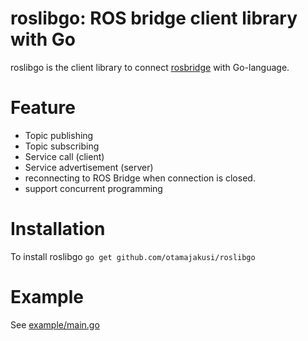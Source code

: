 # roslibgo: ROS bridge client library with Go
roslibgo is the client library to connect [rosbridge](http://wiki.ros.org/rosbridge_suite) with Go-language.

# Feature
- Topic publishing
- Topic subscribing
- Service call (client)
- Service advertisement (server)
- reconnecting to ROS Bridge when connection is closed.
- support concurrent programming

# Installation
To install roslibgo
`go get github.com/otamajakusi/roslibgo`

# Example
See [example/main.go](example/main.go)
